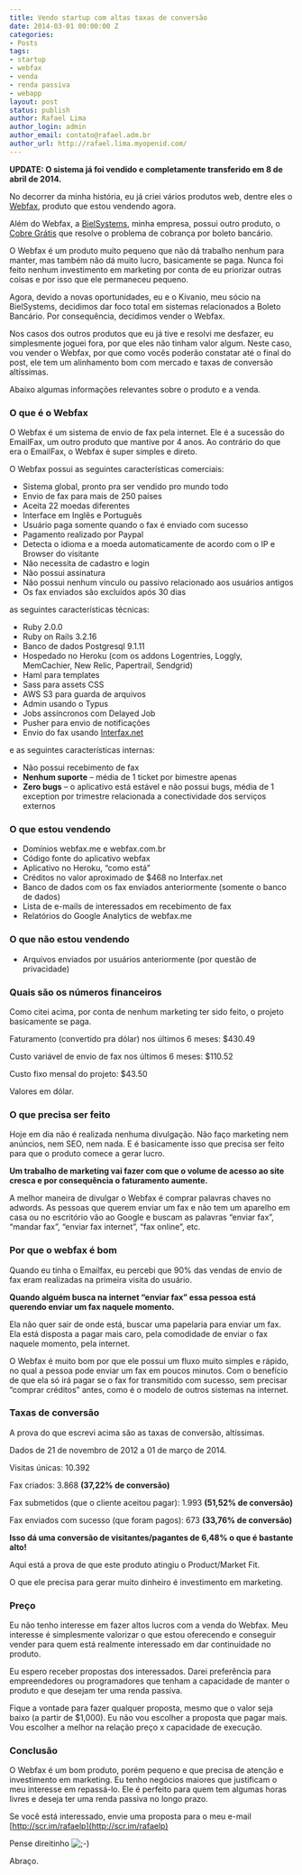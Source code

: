 ```yaml
---
title: Vendo startup com altas taxas de conversão
date: 2014-03-01 00:00:00 Z
categories:
- Posts
tags:
- startup
- webfax
- venda
- renda passiva
- webapp
layout: post
status: publish
author: Rafael Lima
author_login: admin
author_email: contato@rafael.adm.br
author_url: http://rafael.lima.myopenid.com/
---
```


**UPDATE: O sistema já foi vendido e completamente transferido em 8 de abril de 2014.**


No decorrer da minha história, eu já criei vários produtos web, dentre eles o [Webfax](http://www.webfax.me), produto que estou vendendo agora.

Além do Webfax, a [BielSystems](http://bielsystems.com.br), minha empresa, possui outro produto, o [Cobre Grátis](http://cobregratis.com.br) que resolve o problema de cobrança por boleto bancário.

O Webfax é um produto muito pequeno que não dá trabalho nenhum para manter, mas também não dá muito lucro, basicamente se paga. Nunca foi feito nenhum investimento em marketing por conta de eu priorizar outras coisas e por isso que ele permaneceu pequeno.

Agora, devido a novas oportunidades, eu e o Kivanio, meu sócio na BielSystems, decidimos dar foco total em sistemas relacionados a Boleto Bancário. Por consequência, decidimos vender o Webfax.

Nos casos dos outros produtos que eu já tive e resolvi me desfazer, eu simplesmente joguei fora, por que eles não tinham valor algum. Neste caso, vou vender o Webfax, por que como vocês poderão constatar até o final do post, ele tem um alinhamento bom com mercado e taxas de conversão altíssimas. 

Abaixo algumas informações relevantes sobre o produto e a venda.

### O que é o Webfax

O Webfax é um sistema de envio de fax pela internet. Ele é a sucessão do EmailFax, um outro produto que mantive por 4 anos. Ao contrário do que era o EmailFax, o Webfax é super simples e direto. 

O Webfax possui as seguintes características comerciais:

- Sistema global, pronto pra ser vendido pro mundo todo
- Envio de fax para mais de 250 países
- Aceita 22 moedas diferentes
- Interface em Inglês e Português
- Usuário paga somente quando o fax é enviado com sucesso
- Pagamento realizado por Paypal
- Detecta o idioma e a moeda automaticamente de acordo com o IP e Browser do visitante
- Não necessita de cadastro e login
- Não possui assinatura
- Não possui nenhum vínculo ou passivo relacionado aos usuários antigos
- Os fax enviados são excluídos após 30 dias

as seguintes características técnicas:

- Ruby 2.0.0
- Ruby on Rails 3.2.16
- Banco de dados Postgresql 9.1.11
- Hospedado no Heroku (com os addons Logentries, Loggly, MemCachier, New Relic, Papertrail, Sendgrid)
- Haml para templates
- Sass para assets CSS
- AWS S3 para guarda de arquivos
- Admin usando o Typus
- Jobs assíncronos com Delayed Job
- Pusher para envio de notificações
- Envio do fax usando [Interfax.net](http://www.interfax.net/)

e as seguintes características internas:

- Não possui recebimento de fax
- **Nenhum suporte** –  média de 1 ticket por bimestre apenas
- **Zero bugs** – o aplicativo está estável e não possui bugs, média de 1 exception por trimestre relacionada a conectividade dos serviços externos

### O que estou vendendo

- Domínios webfax.me e webfax.com.br
- Código fonte do aplicativo webfax
- Aplicativo no Heroku, “como está”
- Créditos no valor aproximado de $468 no Interfax.net
- Banco de dados com os fax enviados anteriormente (somente o banco de dados)
- Lista de e-mails de interessados em recebimento de fax
- Relatórios do Google Analytics de webfax.me

### O que não estou vendendo
- Arquivos enviados por usuários anteriormente (por questão de privacidade)

### Quais são os números financeiros

Como citei acima, por conta de nenhum marketing ter sido feito, o projeto basicamente se paga.

Faturamento (convertido pra dólar) nos últimos 6 meses: $430.49

Custo variável de envio de fax nos últimos 6 meses: $110.52

Custo fixo mensal do projeto: $43.50

Valores em dólar.

### O que precisa ser feito
Hoje em dia não é realizada nenhuma divulgação. Não faço marketing nem anúncios, nem SEO, nem nada. E é basicamente isso que precisa ser feito para que o produto comece a gerar lucro.

**Um trabalho de marketing vai fazer com que o volume de acesso ao site cresca e por consequência o faturamento aumente.**

A melhor maneira de divulgar o Webfax é comprar palavras chaves no adwords. As pessoas que querem enviar um fax e não tem um aparelho em casa ou no escritório vão ao Google e buscam as palavras “enviar fax”, “mandar fax”, “enviar fax internet”, “fax online”, etc.

### Por que o webfax é bom

Quando eu tinha o Emailfax, eu percebi que 90% das vendas de envio de fax eram realizadas na primeira visita do usuário.

**Quando alguém busca na internet “enviar fax” essa pessoa está querendo enviar um fax naquele momento.**

Ela não quer sair de onde está, buscar uma papelaria para enviar um fax. Ela está disposta a pagar mais caro, pela comodidade de enviar o fax naquele momento, pela internet.

O Webfax é muito bom por que ele possui um fluxo muito simples e rápido, no qual a pessoa pode enviar um fax em poucos minutos. Com o benefício de que ela só irá pagar se o fax for transmitido com sucesso, sem precisar “comprar créditos” antes, como é o modelo de outros sistemas na internet.

### Taxas de conversão

A prova do que escrevi acima são as taxas de conversão, altíssimas.

Dados de 21 de novembro de 2012 a 01 de março de 2014.

Visitas únicas: 10.392

Fax criados: 3.868 **(37,22% de conversão)**

Fax submetidos (que o cliente aceitou pagar): 1.993 **(51,52% de conversão)**

Fax enviados com sucesso (que foram pagos): 673 **(33,76% de conversão)**

**Isso dá uma conversão de visitantes/pagantes de 6,48% o que é bastante alto!**

Aqui está a prova de que este produto atingiu o Product/Market Fit.

O que ele precisa para gerar muito dinheiro é investimento em marketing.

### Preço

Eu não tenho interesse em fazer altos lucros com a venda do Webfax. Meu interesse é simplesmente valorizar o que estou oferecendo e conseguir vender para quem está realmente interessado em dar continuidade no produto.

Eu espero receber propostas dos interessados. Darei preferência para empreendedores ou programadores que tenham a capacidade de manter o produto e que desejam ter uma renda passiva.

Fique a vontade para fazer qualquer proposta, mesmo que o valor seja baixo (a partir de $1,000). Eu não vou escolher a proposta que pagar mais. Vou escolher a melhor na relação preço x capacidade de execução.

### Conclusão

O Webfax é um bom produto, porém pequeno e que precisa de atenção e investimento em marketing. Eu tenho negócios maiores que justificam o meu interesse em repassá-lo. Ele é perfeito para quem tem algumas horas livres e deseja ter uma renda passiva no longo prazo.

Se você está interessado, envie uma proposta para o meu e-mail [http://scr.im/rafaelp](http://scr.im/rafaelp)

Pense direitinho ![;-)](http://s1.wp.com/wp-includes/images/smilies/icon_wink.gif)

Abraço.
